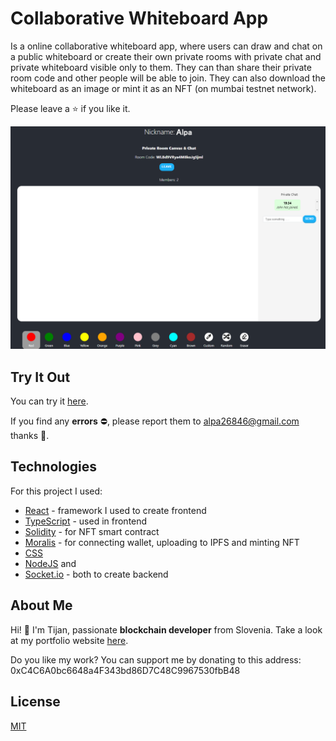 # Collaborative Whiteboard App
Is a online collaborative whiteboard app, where users can draw and chat on a public whiteboard or create their own private rooms with private chat and private whiteboard visible only to them. They can than share their private room code and other people will be able to join. They can also download the whiteboard as an image or mint it as an NFT (on mumbai testnet network).

Please leave a ⭐ if you like it.

![Whiteboard App Preview](./whiteboard-app-preview.png)

## Try It Out
You can try it [here](https://alpa8820).

If you find any **errors** ⛔, please report them to [alpa26846@gmail.com](mailto:alpa26846@gmail.com) thanks 🙏.

## Technologies
For this project I used:
- [React](https://reactjs.org/) - framework I used to create frontend
- [TypeScript](https://www.typescriptlang.org/) - used in frontend
- [Solidity](https://soliditylang.org/) - for NFT smart contract
- [Moralis](https://moralis.io/) - for connecting wallet, uploading to IPFS and minting NFT
- [CSS](https://developer.mozilla.org/en-US/docs/Web/CSS)
- [NodeJS](https://nodejs.org/en/) and
- [Socket.io](https://socket.io/) - both to create backend

## About Me
Hi! 👋 I'm Tijan, passionate **blockchain developer** from Slovenia. Take a look at my portfolio website [here](https://alpa8820).

Do you like my work? You can support me by donating to this address: 0xC4C6A0bc6648a4F343bd86D7C48C9967530fbB48

## License
[MIT](https://choosealicense.com/licenses/mit/)